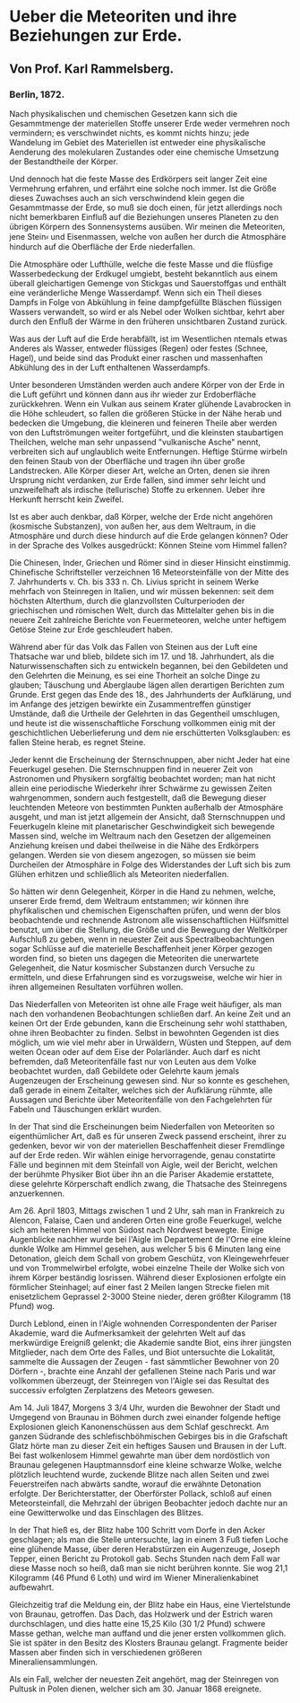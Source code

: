 # Ueber die Meteoriten und ihre Beziehungen zur Erde.

## Von Prof. Karl Rammelsberg.

### Berlin, 1872.

Nach physikalischen und chemischen Gesetzen kann sich die Gesammtmenge der materiellen Stoffe unserer Erde weder vermehren noch vermindern; es verschwindet nichts, es kommt nichts hinzu; jede Wandelung im Gebiet des Materiellen ist entweder eine physikalische Aenderung des molekularen Zustandes oder eine chemische Umsetzung der Bestandtheile der Körper.

Und dennoch hat die feste Masse des Erdkörpers seit langer Zeit eine Vermehrung erfahren, und erfährt eine solche noch immer. Ist die Größe dieses Zuwachses auch an sich verschwindend klein gegen die Gesammtmasse der Erde, so muß sie doch einen, für jetzt allerdings noch nicht bemerkbaren Einfluß auf die Beziehungen unseres Planeten zu den übrigen Körpern des Sonnensystems ausüben. Wir meinen die Meteoriten, jene Stein⸗ und Eisenmassen, welche von außen her durch die Atmosphäre hindurch auf die Oberfläche der Erde niederfallen.

Die Atmosphäre oder Lufthülle, welche die feste Masse und die flüsfige Wasserbedeckung der Erdkugel umgiebt, besteht bekanntlich aus einem überall gleichartigen Gemenge von Stickgas und Sauerstoffgas und enthält eine veränderliche Menge Wasserdampf. Wenn sich ein Theil dieses Dampfs in Folge von Abkühlung in feine dampfgefüllte Bläschen flüssigen Wassers verwandelt, so wird er als Nebel oder Wolken sichtbar, kehrt aber durch den Enfluß der Wärme in den früheren unsichtbaren Zustand zurück.

Was aus der Luft auf die Erde herabfällt, ist im Wesentlichen ntemals etwas Anderes als Wasser, entweder flüssiges (Regen) oder festes (Schnee, Hagel), und beide sind das Produkt einer raschen und massenhaften Abkühlung des in der Luft enthaltenen Wasserdampfs.

Unter besonderen Umständen werden auch andere Körper von der Erde in die Luft geführt und können dann aus ihr wieder zur Erdoberfläche zurückkehren. Wenn ein Vulkan aus seinem Krater glühende Lavabrocken in die Höhe schleudert, so fallen die größeren Stücke in der Nähe herab und bedecken die Umgebung, die kleineren und feineren Theile aber werden von den Luftströmungen weiter fortgeführt, und die kleinsten staubartigen Theilchen, welche man sehr unpassend "vulkanische Asche" nennt, verbreiten sich auf unglaublich weite Entfernungen. Heftige Stürme wirbeln den feinen Staub von der Oberfläche und tragen ihn über große Landstrecken. Alle Körper dieser Art, welche an Orten, denen sie ihren Ursprung nicht verdanken, zur Erde fallen, sind immer sehr leicht und unzweifelhaft als irdische (tellurische) Stoffe zu erkennen. Ueber ihre Herkunft herrscht kein Zweifel.

Ist es aber auch denkbar, daß Körper, welche der Erde nicht angehören (kosmische Substanzen), von außen her, aus dem Weltraum, in die Atmosphäre und durch diese hindurch auf die Erde gelangen können? Oder in der Sprache des Volkes ausgedrückt: Können Steine vom Himmel fallen?

Die Chinesen, Inder, Griechen und Römer sind in dieser Hinsicht einstimmig. Chinefische Schriftsteller verzeichnen 16 Meteorsteinfälle von der Mitte des 7. Jahrhunderts v. Ch. bis 333 n. Ch. Livius spricht in seinem Werke mehrfach von Steinregen in Italien, und wir müssen bekennen: seit dem höchsten Alterthum, durch die glanzvollsten Culturperioden der griechischen und römischen Welt, durch das Mittelalter gehen bis in die neuere Zeit zahlreiche Berichte von Feuermeteoren, welche unter heftigem Getöse Steine zur Erde geschleudert haben.

Während aber für das Volk das Fallen von Steinen aus der Luft eine Thatsache war und blieb, bildete sich im 17. und 18. Jahrhundert, als die Naturwissenschaften sich zu entwickeln begannen, bei den Gebildeten und den Gelehrten die Meinung, es sei eine Thorheit an solche Dinge zu glauben; Täuschung und Aberglaube lägen allen derartigen Berichten zum Grunde. Erst gegen das Ende des 18., des Jahrhunderts der Aufklärung, und im Anfange des jetzigen bewirkte ein Zusammentreffen günstiger Umstände, daß die Urtheile der Gelehrten in das Gegentheil umschlugen, und heute ist die wissenschaftliche Forschung vollkommen einig mit der geschichtlichen Ueberlieferung und dem nie erschütterten Volksglauben: es fallen Steine herab, es regnet Steine.

Jeder kennt die Erscheinung der Sternschnuppen, aber nicht Jeder hat eine Feuerkugel gesehen. Die Sternschnuppen find in neuerer Zeit von Astronomen und Physikern sorgfältig beobachtet worden; man hat nicht allein eine periodische Wiederkehr ihrer Schwärme zu gewissen Zeiten wahrgenommen, sondern auch festgestellt, daß die Bewegung dieser leuchtenden Meteore von bestimmten Punkten außerhalb der Atmosphäre ausgeht, und man ist jetzt allgemein der Ansicht, daß Sternschnuppen und Feuerkugeln kleine mit planetarischer Geschwindigkeit sich bewegende Massen sind, welche im Weltraum nach den Gesetzen der allgemeinen Anziehung kreisen und dabei theilweise in die Nähe des Erdkörpers gelangen. Werden sie von diesem angezogen, so müssen sie beim Durcheilen der Atmosphäre in Folge des Widerstandes der Luft sich bis zum Glühen erhitzen und schließlich als Meteoriten niederfallen.

So hätten wir denn Gelegenheit, Körper in die Hand zu nehmen, welche, unserer Erde fremd, dem Weltraum entstammen; wir können ihre phyfikalischen und chemischen Eigenschaften prüfen, und wenn der blos beobachtende und rechnende Astronom alle wissenschaftlichen Hülfsmittel benutzt, um über die Stellung, die Größe und die Bewegung der Weltkörper Aufschluß zu geben, wenn in neuester Zeit aus Spectralbeobachtungen sogar Schlüsse auf die materielle Beschaffenheit jener Körper gezogen worden find, so bieten uns dagegen die Meteoriten die unerwartete Gelegenheit, die Natur kosmischer Substanzen durch Versuche zu ermitteln, und diese Erfahrungen sind es vorzugsweise, welche wir hier in ihren allgemeinen Resultaten vorführen wollen.

Das Niederfallen von Meteoriten ist ohne alle Frage weit häufiger, als man nach den vorhandenen Beobachtungen schließen darf. An keine Zeit und an keinen Ort der Erde gebunden, kann die Erscheinung sehr wohl statthaben, ohne ihren Beobachter zu finden. Selbst in bewohnten Gegenden ist dies möglich, um wie viel mehr aber in Urwäldern, Wüsten und Steppen, auf dem weiten Ocean oder auf dem Eise der Polarländer. Auch darf es nicht befremden, daß Meteoritenfälle fast nur von Leuten aus dem Volke beobachtet wurden, daß Gebildete oder Gelehrte kaum jemals Augenzeugen der Erscheinung gewesen sind. Nur so konnte es geschehen, daß gerade in einem Zeitalter, welches sich der Aufklärung rühmte, alle Aussagen und Berichte über Meteoritenfälle von den Fachgelehrten für Fabeln und Täuschungen erklärt wurden.

In der That sind die Erscheinungen beim Niederfallen von Meteoriten so eigenthümlicher Art, daß es für unseren Zweck passend erscheint, ihrer zu gedenken, bevor wir von der materiellen Beschaffenheit dieser Fremdlinge auf der Erde reden. Wir wählen einige hervorragende, genau constatirte Fälle und beginnen mit dem Steinfall von Aigle, weil der Bericht, welchen der berühmte Physiker Biot über ihn an die Pariser Akademie erstattete, diese gelehrte Körperschaft endlich zwang, die Thatsache des Steinregens anzuerkennen.

Am 26. April 1803, Mittags zwischen 1 und 2 Uhr, sah man in Frankreich zu Alencon, Falaise, Caen und anderen Orten eine große Feuerkugel, welche sich am heiteren Himmel von Südost nach Nordwest bewegte. Einige Augenblicke nachher wurde bei l'Aigle im Departement de l'Orne eine kleine dunkle Wolke am Himmel gesehen, aus welcher 5 bis 6 Minuten lang eine Detonation, gleich dem Schall von grobem Geschütz, von Kleingewehrfeuer und von Trommelwirbel erfolgte, wobei einzelne Theile der Wolke sich von ihrem Körper beständig losrissen. Während dieser Explosionen erfolgte ein förmlicher Steinhagel; auf einer fast 2 Meilen langen Strecke fielen mit enisetzlichem Geprassel 2-3000 Steine nieder, deren größter Kilogramm (18 Pfund) wog.

Durch Leblond, einen in l'Aigle wohnenden Correspondenten der Pariser Akademie, ward die Aufmerksamkeit der gelehrten Welt auf das merkwürdige Ereigniß gelenkt; die Akademie sandte Biot, eins ihrer jüngsten Mitglieder, nach dem Orte des Falles, und Biot untersuchte die Lokalität, sammelte die Aussagen der Zeugen - fast sämmtlicher Bewohner von 20 Dörfern -, brachte eine Anzahl der gefallenen Steine nach Paris und war vollkommen überzeugt, der Steinregen von l'Aigle sei das Resultat des successiv erfolgten Zerplatzens des Meteors gewesen.

Am 14. Juli 1847, Morgens 3 3/4 Uhr, wurden die Bewohner der Stadt und Umgegend von Braunau in Böhmen durch zwei einander folgende heftige Explosionen gleich Kanonenschüssen aus dem Schlaf geschreckt. Am ganzen Südrande des schlefischböhmischen Gebirges bis in die Grafschaft Glatz hörte man zu dieser Zeit ein heftiges Sausen und Brausen in der Luft. Bei fast wolkenlosem Himmel gewahrte man über dem nordöstlich von Braunau gelegenen Hauptmannsdorf eine kleine schwarze Wolke, welche plötzlich leuchtend wurde, zuckende Blitze nach allen Seiten und zwei Feuerstreifen nach abwärts sandte, worauf die erwähnte Detonation erfolgte. Der Berichterstatter, der Oberförster Pollack, schloß auf einen Meteorsteinfall, die Mehrzahl der übrigen Beobachter jedoch dachte nur an eine Gewitterwolke und das Einschlagen des Blitzes.

In der That hieß es, der Blitz habe 100 Schritt vom Dorfe in den Acker geschlagen; als man die Stelle untersuchte, lag in einem 3 Fuß tiefen Loche eine glühende Masse, über deren Herabstürzen ein Augenzeuge, Joseph Tepper, einen Bericht zu Protokoll gab. Sechs Stunden nach dem Fall war diese Masse noch so heiß, daß man sie nicht berühren konnte. Sie wog 21,1 Kilogramm (46 Pfund 6 Loth) und wird im Wiener Mineralienkabinet aufbewahrt.

Gleichzeitig traf die Meldung ein, der Blitz habe ein Haus, eine Viertelstunde von Braunau, getroffen. Das Dach, das Holzwerk und der Estrich waren durchschlagen, und dies hatte eine 15,25 Kilo (30 1/2 Pfund) schwere Masse gethan, welche man auffand und die jener ersten vollkommen glich. Sie ist später in den Besitz des Klosters Braunau gelangt. Fragmente beider Massen aber finden sich in verschiedenen größeren Mineraliensammlungen.

Als ein Fall, welcher der neuesten Zeit angehört, mag der Steinregen von Pultusk in Polen dienen, welcher sich am 30. Januar 1868 ereignete.
